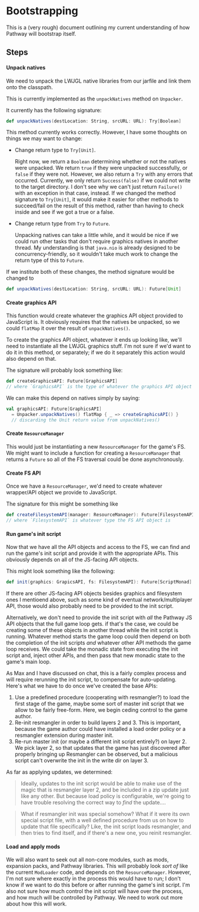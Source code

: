Bootstrapping
=============

This is a (very rough) document outlining my current understanding of how Pathway will bootstrap itself.

Steps
-----

#### Unpack natives

We need to unpack the LWJGL native libraries from our jarfile and link them onto the classpath.

This is currently implemented as the `unpackNatives` method on `Unpacker`.

It currently has the following signature:

```scala
def unpackNatives(destLocation: String, srcURL: URL): Try[Boolean]
```

This method currently works correctly. However, I have some thoughts on things we may want to change:

 + Change return type to `Try[Unit]`.

   Right now, we return a `Boolean` determining  whether or not the natives were unpacked. We return `true` if they were unpacked successfully, or `false` if they were not. However, we also return a `Try` with any errors that occurred.  Currently, we only return `Success(false)` if we could not write to the target directory. I don't see why we can't just return `Failure()` with an exception in that case, instead. If we changed the method signature to `Try[Unit]`, it would make it easier for other methods to succeed/fail on the result of this method, rather than having to check inside and see if we got a true or a false.

 + Change return type from `Try` to `Future`.

   Unpacking natives can take a little while, and it would be nice if we could run other tasks that don't require graphics natives in another thread. My understanding is that `java.nio` is already designed to be concurrency-friendly, so it wouldn't take much work to change the return type of this to `Future`.

If we institute both of these changes, the method signature would be changed to
```scala
def unpackNatives(destLocation: String, srcURL: URL): Future[Unit]
```

#### Create graphics API

This function would create whatever the graphics API object provided to JavaScript is. It obviously requires that the natives be unpacked, so we could `flatMap` it over the result of `unpackNatives()`.

To create the graphics API object, whatever it ends up looking like, we'll need to instantiate all the LWJGL graphics stuff. I'm not sure if we'd want to do it in this method, or separately; if we do it separately this action would also depend on that.

The signature will probably look something like:
```scala
def createGraphicsAPI: Future[GraphicsAPI]
// where `GraphicsAPI` is the type of whatever the graphics API object is.
```

We can make this depend on natives simply by saying:
```scala
val graphicsAPI: Future[GraphicsAPI]
  = Unpacker.unpackNatives() flatMap { _ => createGraphicsAPI() }
  // discarding the Unit return value from unpackNatives()
```

#### Create `ResourceManager`

This would just be instantiating a new `ResourceManager` for the game's FS. We might want to include a function for creating a `ResourceManager` that returns a `Future` so all of the FS traversal could be done asynchronously.

#### Create FS API

Once we have a `ResourceManager`, we'd need to create whatever wrapper/API object we provide to JavaScript.

The signature for this might be something like
```scala
def createFilesystemAPI(manager: ResourceManager): Future[FilesystemAPI]
// where `FilesystemAPI` is whatever type the FS API object is
```

#### Run  game's init script

Now that we have all the API objects and access to the FS,  we can find and run the game's init script and provide it with the appropriate APIs. This obviously depends on all of the JS-facing API objects.

This might look something like the following:
```scala
def init(graphics: GrapicsAPI, fs: FilesystemAPI): Future[ScriptMonad]
```

If there are other JS-facing API objects besides graphics and filesystem ones I mentioend above, such as some kind of eventual network/multiplayer API, those would also probably need to be provided to the init script.

Alternatively, we don't need to provide the init script with _all_ the Pathway JS API objects that the full game loop gets. if that's the case, we could be creating some of these objects in another thread while the init script is running. Whatever method starts the game loop could then depend on both the completion of the init scripts _and_ whatever other API methods the game loop receives. We could take the monadic state from executing the init script and, inject other APIs, and then pass that new monadic state to the game's main loop.

As Max and I have discussed on chat, this is a fairly complex process and will require rerunning the init script, to compensate for auto-updating. Here's what we have to do once we've created the base APIs:

 1. Use a predefined procedure (cooperating with resmangler?) to load the first stage of the game, maybe some sort of master init script that we allow to be fairly free-form. Here, we begin ceding control to the game author.
 2.  Re-init resmangler in order to build layers 2 and 3. This is important, because the game author could have installed a load order policy or a resmangler extension during master init.
 3.  Re-run master init (or maybe a different init script entirely?) on layer 2. We pick layer 2, so that updates that the game has just discovered after properly bringing up Resmangler can be observed, but a malicious script can't overwrite the init in the write dir on layer 3.

As far as applying updates, we determined:

> Ideally, updates to the init script would be able to make use of the magic that is resmangler layer 2, and be included in a zip update just like any other. But because load policy is configurable, we're going to have trouble resolving the correct way to *find* the update....

> What if resmangler init was special somehow? What if it were its own special script file, with a well defined procedure from us on how to update that file specifically? Like, the init script loads resmangler, and then tries to find itself, and if there's a new one, you reinit resmangler.

#### Load and apply mods

We will also want to seek out all non-core modules, such as mods, expansion packs, and Pathway libraries. This will probably look _sort of_ like the current `ModLoader` code, and depends on the `ResourceManager`. However, I'm not sure where exactly in the process this would have to run; I don't know if we want to do this before or after running the game's init script. I'm also not sure how much control the init script will have over the process, and how much will be controlled by Pathway. We need to work out more about how this will work.
